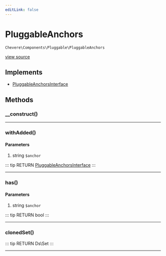```yaml
---
editLink: false
---
```


# PluggableAnchors

`Chevere\Components\Pluggable\PluggableAnchors`

[view source](https://github.com/chevere/chevere/blob/master/src/Chevere/Components/Pluggable/PluggableAnchors.php)

## Implements

- [PluggableAnchorsInterface](../../Interfaces/Pluggable/PluggableAnchorsInterface.md)

## Methods

### __construct()

---

### withAdded()

#### Parameters

1. string `$anchor`

::: tip RETURN
[PluggableAnchorsInterface](../../Interfaces/Pluggable/PluggableAnchorsInterface.md)
:::

---

### has()

#### Parameters

1. string `$anchor`

::: tip RETURN
bool
:::

---

### clonedSet()

::: tip RETURN
Ds\Set
:::

---
